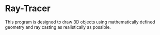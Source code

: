 # Ray-Tracer
This program is designed to draw 3D objects using mathematically defined geometry and ray casting as realistically as possible.
